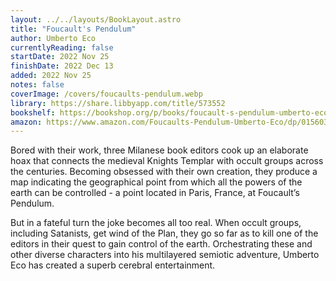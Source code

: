 ```yaml
---
layout: ../../layouts/BookLayout.astro
title: "Foucault's Pendulum"
author: Umberto Eco
currentlyReading: false
startDate: 2022 Nov 25
finishDate: 2022 Dec 13
added: 2022 Nov 25
notes: false
coverImage: /covers/foucaults-pendulum.webp
library: https://share.libbyapp.com/title/573552
bookshelf: https://bookshop.org/p/books/foucault-s-pendulum-umberto-eco/6669265
amazon: https://www.amazon.com/Foucaults-Pendulum-Umberto-Eco/dp/015603297X
---
```


Bored with their work, three Milanese book editors cook up an elaborate hoax that connects the medieval Knights Templar with occult groups across the centuries. Becoming obsessed with their own creation, they produce a map indicating the geographical point from which all the powers of the earth can be controlled - a point located in Paris, France, at Foucault’s Pendulum.

But in a fateful turn the joke becomes all too real. When occult groups, including Satanists, get wind of the Plan, they go so far as to kill one of the editors in their quest to gain control of the earth. Orchestrating these and other diverse characters into his multilayered semiotic adventure, Umberto Eco has created a superb cerebral entertainment.

<!-- ### Notes & Highlights -->
